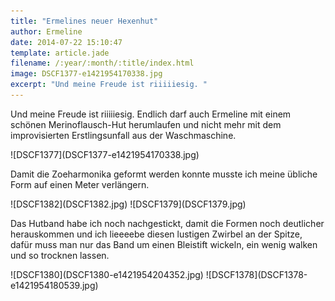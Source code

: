 ```yaml
---
title: "Ermelines neuer Hexenhut"
author: Ermeline
date: 2014-07-22 15:10:47
template: article.jade
filename: /:year/:month/:title/index.html
image: DSCF1377-e1421954170338.jpg
excerpt: "Und meine Freude ist riiiiiesig. "
---
```


Und meine Freude ist riiiiiesig. Endlich darf auch Ermeline mit einem
schönen Merinoflausch-Hut herumlaufen und nicht mehr mit dem
improvisierten Erstlingsunfall aus der Waschmaschine.

<div class='slideshow'>
![DSCF1377](DSCF1377-e1421954170338.jpg)
</div>

Damit die Zoeharmonika geformt werden konnte musste ich meine übliche
Form auf einen Meter verlängern.  

<div class='slideshow'>
![DSCF1382](DSCF1382.jpg)
![DSCF1379](DSCF1379.jpg)
</div>

Das Hutband habe ich noch nachgestickt, damit die Formen noch deutlicher
herauskommen und ich lieeeebe diesen lustigen Zwirbel an der Spitze,
dafür muss man nur das Band um einen Bleistift wickeln, ein wenig walken
und so trocknen lassen.  

<div class='slideshow'>
![DSCF1380](DSCF1380-e1421954204352.jpg)
![DSCF1378](DSCF1378-e1421954180539.jpg)
</div>
